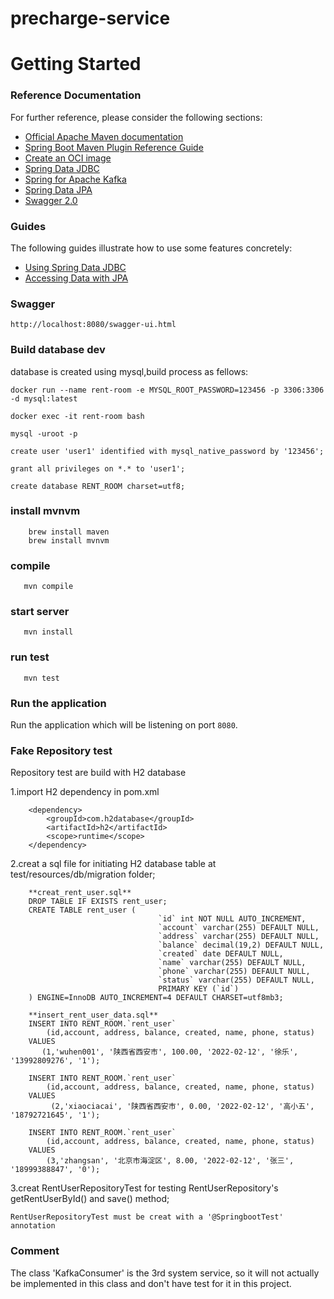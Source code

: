 # precharge-service

# Getting Started

### Reference Documentation

For further reference, please consider the following sections:

* [Official Apache Maven documentation](https://maven.apache.org/guides/index.html)
* [Spring Boot Maven Plugin Reference Guide](https://docs.spring.io/spring-boot/docs/2.3.4.RELEASE/maven-plugin/reference/html/)
* [Create an OCI image](https://docs.spring.io/spring-boot/docs/2.3.4.RELEASE/maven-plugin/reference/html/#build-image)
* [Spring Data JDBC](https://docs.spring.io/spring-boot/docs/2.3.4.RELEASE/reference/htmlsingle/#features.sql.jdbc)
* [Spring for Apache Kafka](https://docs.spring.io/spring-boot/docs/2.3.4.RELEASE/reference/htmlsingle/#boot-features-kafka)
* [Spring Data JPA](https://docs.spring.io/spring-boot/docs/2.3.4.RELEASE/reference/htmlsingle/#boot-features-jpa-and-spring-data)
* [Swagger 2.0](https://swagger.io/specification/v2/)
### Guides

The following guides illustrate how to use some features concretely:

* [Using Spring Data JDBC](https://github.com/spring-projects/spring-data-examples/tree/master/jdbc/basics)
* [Accessing Data with JPA](https://spring.io/guides/gs/accessing-data-jpa/)

### Swagger
```
http://localhost:8080/swagger-ui.html
```

### Build database dev
database is created using mysql,build process as fellows:
```
docker run --name rent-room -e MYSQL_ROOT_PASSWORD=123456 -p 3306:3306 -d mysql:latest

docker exec -it rent-room bash

mysql -uroot -p

create user 'user1' identified with mysql_native_password by '123456';

grant all privileges on *.* to 'user1';

create database RENT_ROOM charset=utf8;
```
### install mvnvm
```
    brew install maven
    brew install mvnvm
```
### compile
```
   mvn compile
```
### start server
```
   mvn install
```
### run test
```
   mvn test
```

### Run the application

Run the application which will be listening on port `8080`.

### Fake Repository test

Repository test are build with H2 database

1.import H2 dependency in pom.xml
```
    <dependency>
        <groupId>com.h2database</groupId>
        <artifactId>h2</artifactId>
        <scope>runtime</scope>
    </dependency>
```
2.creat a sql file for initiating H2 database table at test/resources/db/migration folder;
```
    **creat_rent_user.sql**
    DROP TABLE IF EXISTS rent_user;
    CREATE TABLE rent_user (
                                 `id` int NOT NULL AUTO_INCREMENT,
                                 `account` varchar(255) DEFAULT NULL,
                                 `address` varchar(255) DEFAULT NULL,
                                 `balance` decimal(19,2) DEFAULT NULL,
                                 `created` date DEFAULT NULL,
                                 `name` varchar(255) DEFAULT NULL,
                                 `phone` varchar(255) DEFAULT NULL,
                                 `status` varchar(255) DEFAULT NULL,
                                 PRIMARY KEY (`id`)
    ) ENGINE=InnoDB AUTO_INCREMENT=4 DEFAULT CHARSET=utf8mb3;
    
    **insert_rent_user_data.sql**
    INSERT INTO RENT_ROOM.`rent_user`
        (id,account, address, balance, created, name, phone, status)
    VALUES
       (1,'wuhen001', '陕西省西安市', 100.00, '2022-02-12', '徐乐', '13992809276', '1');

    INSERT INTO RENT_ROOM.`rent_user`
        (id,account, address, balance, created, name, phone, status)
    VALUES
         (2,'xiaociacai', '陕西省西安市', 0.00, '2022-02-12', '高小五', '18792721645', '1');

    INSERT INTO RENT_ROOM.`rent_user`
        (id,account, address, balance, created, name, phone, status)
    VALUES
        (3,'zhangsan', '北京市海淀区', 8.00, '2022-02-12', '张三', '18999388847', '0');
```
3.creat RentUserRepositoryTest for testing RentUserRepository's getRentUserById() and save() method;

    RentUserRepositoryTest must be creat with a '@SpringbootTest' annotation

### Comment

The class 'KafkaConsumer' is the 3rd system service, 
so it will not actually be implemented in this class
and don't have test for it in this project.




